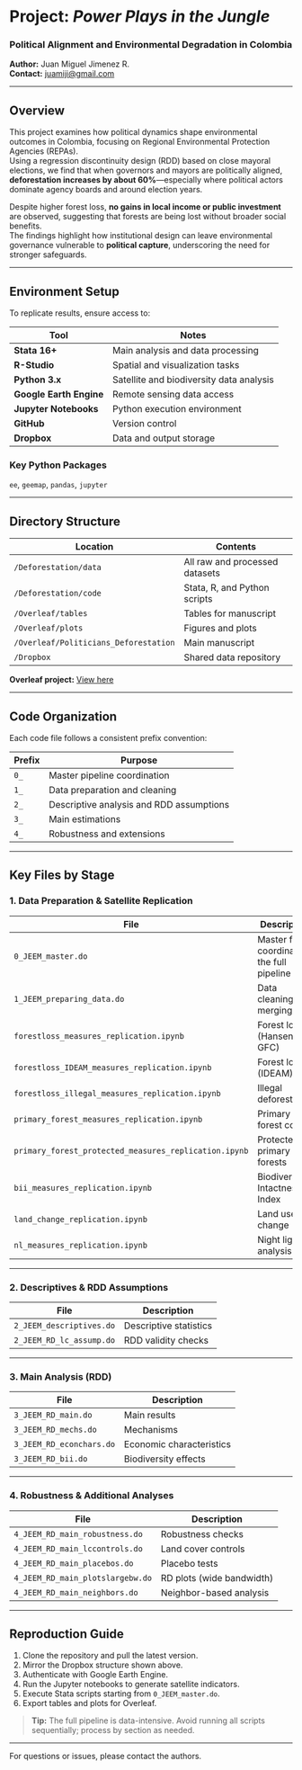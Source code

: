 # Project: *Power Plays in the Jungle*  
### Political Alignment and Environmental Degradation in Colombia  

**Author:** Juan Miguel Jimenez R.  
**Contact:** [juamiji@gmail.com](mailto:juamiji@gmail.com)

---

## Overview
This project examines how political dynamics shape environmental outcomes in Colombia, focusing on Regional Environmental Protection Agencies (REPAs).  
Using a regression discontinuity design (RDD) based on close mayoral elections, we find that when governors and mayors are politically aligned, **deforestation increases by about 60%**—especially where political actors dominate agency boards and around election years.  

Despite higher forest loss, **no gains in local income or public investment** are observed, suggesting that forests are being lost without broader social benefits.  
The findings highlight how institutional design can leave environmental governance vulnerable to **political capture**, underscoring the need for stronger safeguards.

---

## Environment Setup
To replicate results, ensure access to:

| Tool | Notes |
|------|-------|
| **Stata 16+** | Main analysis and data processing |
| **R-Studio** | Spatial and visualization tasks |
| **Python 3.x** | Satellite and biodiversity data analysis |
| **Google Earth Engine** | Remote sensing data access |
| **Jupyter Notebooks** | Python execution environment |
| **GitHub** | Version control |
| **Dropbox** | Data and output storage |

### Key Python Packages
`ee`, `geemap`, `pandas`, `jupyter`

---

## Directory Structure

| Location | Contents |
|-----------|-----------|
| `/Deforestation/data` | All raw and processed datasets |
| `/Deforestation/code` | Stata, R, and Python scripts |
| `/Overleaf/tables` | Tables for manuscript |
| `/Overleaf/plots` | Figures and plots |
| `/Overleaf/Politicians_Deforestation` | Main manuscript |
| `/Dropbox` | Shared data repository |

**Overleaf project:** [View here](https://www.overleaf.com/project/6535e4744c49b4c847ec1f56)

---

## Code Organization
Each code file follows a consistent prefix convention:

| Prefix | Purpose |
|--------|----------|
| `0_` | Master pipeline coordination |
| `1_` | Data preparation and cleaning |
| `2_` | Descriptive analysis and RDD assumptions |
| `3_` | Main estimations |
| `4_` | Robustness and extensions |

---

## Key Files by Stage

### 1. Data Preparation & Satellite Replication
| File | Description |
|------|--------------|
| `0_JEEM_master.do` | Master file coordinating the full pipeline |
| `1_JEEM_preparing_data.do` | Data cleaning and merging |
| `forestloss_measures_replication.ipynb` | Forest loss (Hansen GFC) |
| `forestloss_IDEAM_measures_replication.ipynb` | Forest loss (IDEAM) |
| `forestloss_illegal_measures_replication.ipynb` | Illegal deforestation |
| `primary_forest_measures_replication.ipynb` | Primary forest cover |
| `primary_forest_protected_measures_replication.ipynb` | Protected primary forests |
| `bii_measures_replication.ipynb` | Biodiversity Intactness Index |
| `land_change_replication.ipynb` | Land use change |
| `nl_measures_replication.ipynb` | Night lights analysis |

---

### 2. Descriptives & RDD Assumptions
| File | Description |
|------|--------------|
| `2_JEEM_descriptives.do` | Descriptive statistics |
| `2_JEEM_RD_lc_assump.do` | RDD validity checks |

---

### 3. Main Analysis (RDD)
| File | Description |
|------|--------------|
| `3_JEEM_RD_main.do` | Main results |
| `3_JEEM_RD_mechs.do` | Mechanisms |
| `3_JEEM_RD_econchars.do` | Economic characteristics |
| `3_JEEM_RD_bii.do` | Biodiversity effects |

---

### 4. Robustness & Additional Analyses
| File | Description |
|------|--------------|
| `4_JEEM_RD_main_robustness.do` | Robustness checks |
| `4_JEEM_RD_main_lccontrols.do` | Land cover controls |
| `4_JEEM_RD_main_placebos.do` | Placebo tests |
| `4_JEEM_RD_main_plotslargebw.do` | RD plots (wide bandwidth) |
| `4_JEEM_RD_main_neighbors.do` | Neighbor-based analysis |

---

## Reproduction Guide
1. Clone the repository and pull the latest version.  
2. Mirror the Dropbox structure shown above.  
3. Authenticate with Google Earth Engine.  
4. Run the Jupyter notebooks to generate satellite indicators.  
5. Execute Stata scripts starting from `0_JEEM_master.do`.  
6. Export tables and plots for Overleaf.

> **Tip:** The full pipeline is data-intensive. Avoid running all scripts sequentially; process by section as needed.

---

For questions or issues, please contact the authors.

